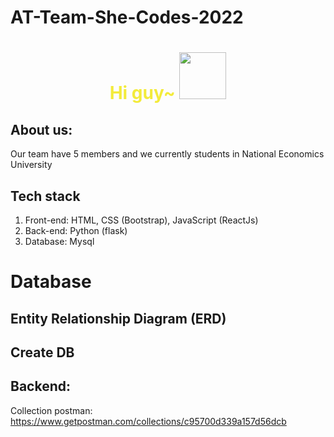 # AT-Team-She-Codes-2022

<div align="center">
  <h1 style="color:#F3EB3B;"> Hi guy~ <img src="https://pic.chinesefontdesign.com/uploads/2017/11/chinesefontdesign.com-2017-11-16_10-37-52_166289.gif" width="75px"></h1>
</div>

## About us:
Our team have 5 members and we currently students in National Economics University

## Tech stack
1. Front-end: HTML, CSS (Bootstrap), JavaScript (ReactJs)
2. Back-end: Python (flask)
3. Database: Mysql

# Database

## Entity Relationship Diagram (ERD)

## Create DB 


## Backend:
Collection postman: https://www.getpostman.com/collections/c95700d339a157d56dcb
